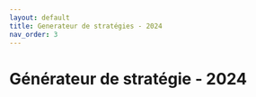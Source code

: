 ```yaml
---
layout: default
title: Generateur de stratégies - 2024
nav_order: 3
---
```


# Générateur de stratégie - 2024

<script src="https://cdnjs.cloudflare.com/ajax/libs/p5.js/1.9.1/p5.js"></script>
<script src="https://cdn.jsdelivr.net/npm/quicksettings@latest/quicksettings.min.js"></script>
<script src="p5.gui.js"></script> 
<link rel="stylesheet" type="text/css" href="style.css">

<div id="ui-container"></div>
<div id="p5-container"></div>

<script src="sketch.js"></script>
